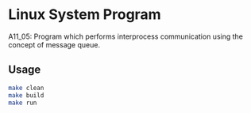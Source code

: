 # Linux System Program
A11_05: Program which performs interprocess communication using the concept of message queue.

## Usage
```bash
make clean
make build
make run
```
